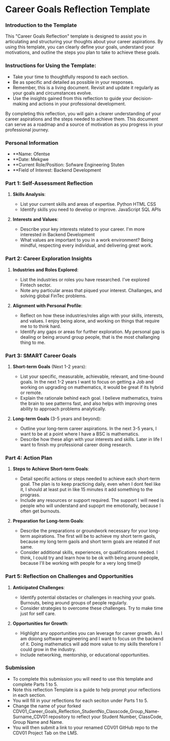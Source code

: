 
# Career Goals Reflection Template

### Introduction to the Template

This "Career Goals Reflection" template is designed to assist you in articulating and structuring your thoughts about your career aspirations. By using this template, you can clearly define your goals, understand your motivations, and outline the steps you plan to take to achieve these goals.

### Instructions for Using the Template:

- Take your time to thoughtfully respond to each section.
- Be as specific and detailed as possible in your responses.
- Remember, this is a living document. Revisit and update it regularly as your goals and circumstances evolve.
- Use the insights gained from this reflection to guide your decision-making and actions in your professional development.

By completing this reflection, you will gain a clearer understanding of your career aspirations and the steps needed to achieve them. This document can serve as a roadmap and a source of motivation as you progress in your professional journey.

### Personal Information

- **Name: Ofentse
- **Date: Mekgwe
- **Current Role/Position: Sofware Engineering Stuten
- **Field of Interest: Backend Development

### Part 1: Self-Assessment Reflection

1. **Skills Analysis**:
    
    - List your current skills and areas of expertise.
    Python
    HTML
    CSS
    - Identify skills you need to develop or improve.
    JavaScript
    SQL
    APIs
2. **Interests and Values**:
    
    - Describe your key interests related to your career.
    I'm more interested in Backend Development
    - What values are important to you in a work environment?
    Being mindful, respecting every individual, and delivering great work.

### Part 2: Career Exploration Insights

1. **Industries and Roles Explored**:
    
    - List the industries or roles you have researched.
    I've explored Fintech sector.
    - Note any particular areas that piqued your interest.
    Challanges, and solving global FinTec problems.
2. **Alignment with Personal Profile**:
    
    - Reflect on how these industries/roles align with your skills, interests, and values.
      I enjoy being alone, and working on things that require me to to think hard. 
    - Identify any gaps or areas for further exploration.
      My personal gap is dealing or being around group people, that is the most challanging thing to me.

### Part 3: SMART Career Goals

1. **Short-term Goals** (Next 1-2 years):
    
    - List your specific, measurable, achievable, relevant, and time-bound goals.
  In the next 1-2 years I want to focus on getting a Job and working on upgrading on mathematics, it would be great if its hybrid or remote.
    - Explain the rationale behind each goal.
    I believe mathematics, trains the brain to see patterns fast, and also helps with improving ones ability to approach problems analytically.
2. **Long-term Goals** (3-5 years and beyond):
    
    - Outline your long-term career aspirations.
  In the next 3-5 years, I want to be at a point where I have a BSC is  mathematics.
    - Describe how these align with your interests and skills.
   Later in life I want to finish my professional career doing research.

### Part 4: Action Plan

1. **Steps to Achieve Short-term Goals**:
    
    - Detail specific actions or steps needed to achieve each short-term goal.
      The plan is to keep practicing daily, even when I dont feel like it, I should at least put in like 15 minutes it add something to the prograss.
    - Include any resources or support required.
      The support I will need is people who will understand and supoprt me emotionally, because I often get burnouts.
2. **Preparation for Long-term Goals**:
    
    - Describe the preparations or groundwork necessary for your long-term aspirations.
      The first will be to achieve my short term gaols, because my long term gaols and short term goals are related if not same.
    - Consider additional skills, experiences, or qualifications needed.
      I think, I could try and learn how to be ok with being around people, because I'll be working with people for a very long time😒

### Part 5: Reflection on Challenges and Opportunities

1. **Anticipated Challenges**:
    
    - Identify potential obstacles or challenges in reaching your goals.
      Burnouts, being around groups of people regularly.
    - Consider strategies to overcome these challenges.
      Try to make time just for self care.
2. **Opportunities for Growth**:
    
    - Highlight any opportunities you can leverage for career growth.
      As I am doiong software engineering and I want to focus on the backend of it. Doing mathematics will add more value to my skills therefore I could grow in the industry.
    - Include networking, mentorship, or educational opportunities.

### Submission

- To complete this submission you will need to use this template and complete Parts 1 to 5.
- Note this reflection Template is a guide to help prompt your reflections in each section.
- You will fill in your reflections for each seciton under Parts 1 to 5.
- Change the name of your forked CDV01_Career_Goals_Reflection_StudentNo_Classcode_Group_Name-Surname_CDV01 repository to reflect your Student Number, ClassCode, Group Name and Name.
- You will then submit a link to your renamed CDV01 GitHub repo to the CDV01 Project Tab on the LMS.


